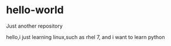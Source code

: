 # hello-world
Just another repository

hello,i just learning linux,such as rhel 7, and i want to learn python
